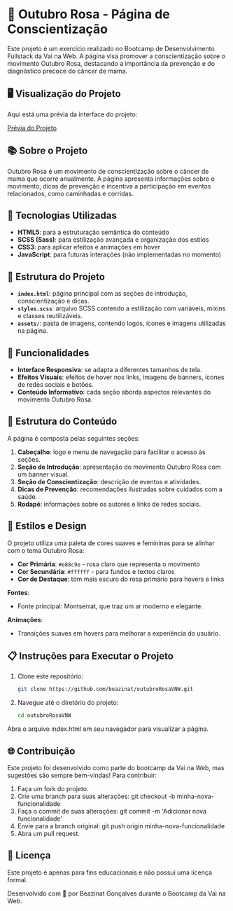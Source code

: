 # 🎀 Outubro Rosa - Página de Conscientização

Este projeto é um exercício realizado no Bootcamp de Desenvolvimento Fullstack da Vai na Web. A página visa promover a conscientização sobre o movimento Outubro Rosa, destacando a importância da prevenção e do diagnóstico precoce do câncer de mama. 

## 🖥️ Visualização do Projeto

Aqui está uma prévia da interface do projeto:

[Prévia do Projeto](assets/preview.png)

## 📚 Sobre o Projeto

Outubro Rosa é um movimento de conscientização sobre o câncer de mama que ocorre anualmente. A página apresenta informações sobre o movimento, dicas de prevenção e incentiva a participação em eventos relacionados, como caminhadas e corridas.

## 🚀 Tecnologias Utilizadas

- **HTML5**: para a estruturação semântica do conteúdo
- **SCSS (Sass)**: para estilização avançada e organização dos estilos
- **CSS3**: para aplicar efeitos e animações em hover
- **JavaScript**: para futuras interações (não implementadas no momento)

## 🌸 Estrutura do Projeto

- **`index.html`**: página principal com as seções de introdução, conscientização e dicas.
- **`styles.scss`**: arquivo SCSS contendo a estilização com variáveis, mixins e classes reutilizáveis.
- **`assets/`**: pasta de imagens, contendo logos, ícones e imagens utilizadas na página.

## 📖 Funcionalidades

- **Interface Responsiva**: se adapta a diferentes tamanhos de tela.
- **Efeitos Visuais**: efeitos de hover nos links, imagens de banners, ícones de redes sociais e botões.
- **Conteúdo Informativo**: cada seção aborda aspectos relevantes do movimento Outubro Rosa.

## 📝 Estrutura do Conteúdo

A página é composta pelas seguintes seções:

1. **Cabeçalho**: logo e menu de navegação para facilitar o acesso às seções.
2. **Seção de Introdução**: apresentação do movimento Outubro Rosa com um banner visual.
3. **Seção de Conscientização**: descrição de eventos e atividades.
4. **Dicas de Prevenção**: recomendações ilustradas sobre cuidados com a saúde.
5. **Rodapé**: informações sobre os autores e links de redes sociais.

## 🎨 Estilos e Design

O projeto utiliza uma paleta de cores suaves e femininas para se alinhar com o tema Outubro Rosa:
- **Cor Primária**: `#e88c9e` - rosa claro que representa o movimento
- **Cor Secundária**: `#ffffff` - para fundos e textos claros
- **Cor de Destaque**: tom mais escuro do rosa primário para hovers e links

**Fontes**:
- Fonte principal: Montserrat, que traz um ar moderno e elegante.

**Animações**:
- Transições suaves em hovers para melhorar a experiência do usuário.

## 📋 Instruções para Executar o Projeto

1. Clone este repositório:

   ```bash
   git clone https://github.com/beazinat/outubroRosaVNW.git
   
2. Navegue até o diretório do projeto:
   ```bash
   cd outubroRosaVNW

Abra o arquivo index.html em seu navegador para visualizar a página.

## 🌐 Contribuição
Este projeto foi desenvolvido como parte do bootcamp da Vai na Web, mas sugestões são sempre bem-vindas! Para contribuir:

1. Faça um fork do projeto.
2. Crie uma branch para suas alterações: git checkout -b minha-nova-funcionalidade
3. Faça o commit de suas alterações: git commit -m 'Adicionar nova funcionalidade'
4. Envie para a branch original: git push origin minha-nova-funcionalidade
5. Abra um pull request.

## 📜 Licença
Este projeto é apenas para fins educacionais e não possui uma licença formal.

Desenvolvido com 💖 por Beazinat Gonçalves durante o Bootcamp da Vai na Web.
